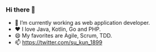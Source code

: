 ### Hi there 👋

<!--
**su-kun1899/su-kun1899** is a ✨ _special_ ✨ repository because its `README.md` (this file) appears on your GitHub profile.

Here are some ideas to get you started:

- 🔭 I’m currently working on ...
- 🌱 I’m currently learning ...
- 👯 I’m looking to collaborate on ...
- 🤔 I’m looking for help with ...
- 💬 Ask me about ...
- 📫 How to reach me: ...
- 😄 Pronouns: ...
- ⚡ Fun fact: ...
-->

- 🔭 I’m currently working as web application developer.
- ❤️ I love Java, Kotlin, Go and PHP.
- 😄 My favorites are Agile, Scrum, TDD.
- 📫 https://twitter.com/su_kun_1899
